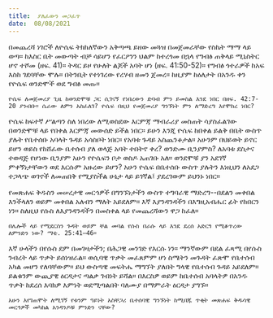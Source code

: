 ```yaml
---
title:  ያለፈውን መጋፈጥ
date:  08/08/2021
---
```


በመጨረሻ ነገሮች ለዮሴፍ ትክክለኛውን አቅጣጫ ይዘው መጓዝ በመጀመራቸው የስኬት ማማ ላይ ወጣ። ከእስር ቤት መውጣት ብቻ ሳይሆን የፈርዖንን ህልም ከተረጎመ በኋላ የግብፅ ጠቅላይ ሚኒስትር ሆኖ ተሾመ (ዘፍ. 41)። ትዳር ይዞ የሁለት ልጆች አባት ሆነ (ዘፍ. 41:50-52)። የግብፅ ጎተራዎች ከአፍ እስከ ገደባቸው ሞሉ። በትንቢት የተነገረው የረሃብ ዘመን ጀመረ። ከዚያም ከዕለታት በአንዱ ቀን የዮሴፍ ወንድሞች ወደ ግብፅ መጡ።

`ዮሴፍ ለመጀመሪያ ጊዜ ከወንድሞቹ ጋር ሲገናኝ የነበረውን ድባብ ምን ይመስል እንደ ነበር በዘፍ. 42:7-20 ያንብቡ። ሴራው ለምን አስፈለገ? ዮሴፍ በዚህ የመጀመሪያ ግንኙነት ምን ለማድረግ እየሞከረ ነበር?`

ዮሴፍ ከፍተኛ ሥልጣን ስለ ነበረው ለሚወስደው እርምጃ ማብራሪያ መስጠት ሳያስፈልገው በወንድሞቹ ላይ የበቀል እርምጃ መውሰድ ይችል ነበር። ይሁን እንጂ ዮሴፍ ከበቀል ይልቅ በቤት ውስጥ ያሉት የቤተሰቡ አባላት ጉዳይ አሳስቦት ነበር። የአባቱ ጉዳይ አስጨንቆታል። አሁንም በህይወት ይኖር ይሆን ወይስ የከሸፈው ቤተሰብ ያለ ወላጅ አባት ተበትኖ ቀረ? ወንድሙ ቢንያምስ? ለአባቱ ደስታና ተወዳጅ የሆነው ቢንያም አሁን የዮሴፍን ቦታ ወስዶ አጠገቡ አለ። ወንደሞቹ ያን አደገኛ ምቀኝነታቸውን ወደ እርሱም አዙረው ይሆን? አሁን ዮሴፍ በቤተሰቡ ውስጥ ያሉትን እነዚህን ለአደጋ ተጋላጭ ወገኖች ለመጠበቅ የሚያስችል ሁኔታ ላይ ይገኛል፤ ያደረገውም ይህንኑ ነበር።

የመጽሐፍ ቅዱስን መሠረታዊ መርኅዎች በግንኙነታችን ውስጥ ተግባራዊ ማድረግ--በደልን መቀበል እንችላለን ወይም መቀበል አለብን ማለት አይደለም። እኛ እያንዳንዳችን በእግዚአብሔር ፊት የከበርን ነን። ስለዚህ የሱስ ለእያንዳንዳችን በመስቀል ላይ የመጨረሻውን ዋጋ ከፈለ።

`በሌሎች ላይ የሚደርስን ጉዳት ወይም ቸል መባል የሱስ በራሱ ላይ እንደ ደረሰ አድርጎ የሚቆጥረው ለምንድን ነው? ማቴ. 25:41–46።`

እኛ ሁላችን በየሱስ ደም በመገዛታችን; በሕጋዊ መንገድ የእርሱ ነን። ማንኛውም በደል ፈጻሚ በየሱስ ንብረት ላይ ጥቃት ይሰነዝራል። ወሲባዊ ጥቃት መፈጸምም ሆነ ስሜትን መጉዳት ፈጽሞ የቤተሰብ አካል መሆን የለባቸውም። ይህ ውስጣዊ መፍትሔ ማግኘት ያለበት ግላዊ የቤተሰብ ጉዳይ አይደለም። ይልቁንም ውጪያዊ ዕርዳታና ጣልቃ ገብነት ይሻል። በእርስዎ ወይም ከቤተሰብ አባላትዎ በአንዱ ጥቃት ከደረሰ እባክዎ እምነት ወደሚጣልበት ባለሙያ በማምራት ዕርዳታ ያግኙ።

`አሁን እየገጠሞት ለሚገኝ የቱንም ዓይነት አስቸጋሪ ቤተሰባዊ ግንኙነት ከሚበጁ ጥቂት መጽሐፍ ቅዱሳዊ መርኅዎች መካከል አንዳንዶቹ ምንድን ናቸው?`